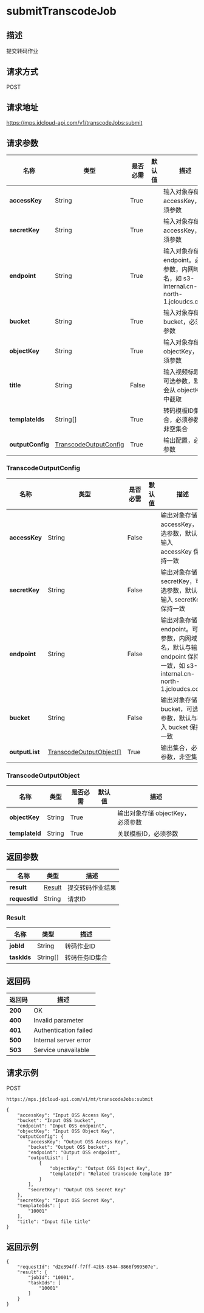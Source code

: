 # submitTranscodeJob


## 描述
提交转码作业

## 请求方式
POST

## 请求地址
https://mps.jdcloud-api.com/v1/transcodeJobs:submit


## 请求参数
|名称|类型|是否必需|默认值|描述|
|---|---|---|---|---|
|**accessKey**|String|True| |输入对象存储 accessKey，必须参数|
|**secretKey**|String|True| |输入对象存储 accessKey，必须参数|
|**endpoint**|String|True| |输入对象存储 endpoint。必须参数，内网域名，如 s3-internal.cn-north-1.jcloudcs.com|
|**bucket**|String|True| |输入对象存储 bucket，必须参数|
|**objectKey**|String|True| |输入对象存储 objectKey，必须参数|
|**title**|String|False| |输入视频标题，可选参数，默认会从 objectKey 中截取|
|**templateIds**|String[]|True| |转码模板ID集合，必须参数，非空集合|
|**outputConfig**|[TranscodeOutputConfig](submittranscodejob#transcodeoutputconfig)|True| |输出配置，必须参数|

### <div id="transcodeoutputconfig">TranscodeOutputConfig</div>
|名称|类型|是否必需|默认值|描述|
|---|---|---|---|---|
|**accessKey**|String|False| |输出对象存储 accessKey，可选参数，默认与输入 accessKey 保持一致|
|**secretKey**|String|False| |输出对象存储 secretKey，可选参数，默认与输入 secretKey 保持一致|
|**endpoint**|String|False| |输出对象存储 endpoint。可选参数，内网域名，默认与输入 endpoint 保持一致，如 s3-internal.cn-north-1.jcloudcs.com|
|**bucket**|String|False| |输出对象存储 bucket，可选参数，默认与输入 bucket 保持一致|
|**outputList**|[TranscodeOutputObject[]](submittranscodejob#transcodeoutputobject)|True| |输出集合，必须参数，非空集|
### <div id="transcodeoutputobject">TranscodeOutputObject</div>
|名称|类型|是否必需|默认值|描述|
|---|---|---|---|---|
|**objectKey**|String|True| |输出对象存储 objectKey，必须参数|
|**templateId**|String|True| |关联模板ID，必须参数|

## 返回参数
|名称|类型|描述|
|---|---|---|
|**result**|[Result](submittranscodejob#result)|提交转码作业结果|
|**requestId**|String|请求ID|

### <div id="result">Result</div>
|名称|类型|描述|
|---|---|---|
|**jobId**|String|转码作业ID|
|**taskIds**|String[]|转码任务ID集合|

## 返回码
|返回码|描述|
|---|---|
|**200**|OK|
|**400**|Invalid parameter|
|**401**|Authentication failed|
|**500**|Internal server error|
|**503**|Service unavailable|

## 请求示例
POST
```
https://mps.jdcloud-api.com/v1/mt/transcodeJobs:submit

```
```
{
    "accessKey": "Input OSS Access Key", 
    "bucket": "Input OSS bucket", 
    "endpoint": "Input OSS endpoint", 
    "objectKey": "Input OSS Object Key", 
    "outputConfig": {
        "accessKey": "Output OSS Access Key", 
        "bucket": "Output OSS bucket", 
        "endpoint": "Output OSS endpoint", 
        "outputList": [
            {
                "objectKey": "Output OSS Object Key", 
                "templateId": "Related transcode template ID"
            }
        ], 
        "secretKey": "Output OSS Secret Key"
    }, 
    "secretKey": "Input OSS Secret Key", 
    "templateIds": [
        "10001"
    ], 
    "title": "Input file title"
}
```

## 返回示例
```
{
    "requestId": "d2e394ff-f7ff-42b5-8544-8866f999507e", 
    "result": {
        "jobId": "10001", 
        "taskIds": [
            "10001"
        ]
    }
}
```
